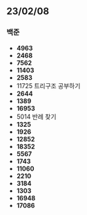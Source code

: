 ## 23/02/08

### 백준

- **4963**
- **2468**
- **7562**
- **11403**
- **2583**
- 11725 트리구조 공부하기
- **2644**
- **1389**
- **16953**
- 5014 반례 찾기
- **1325**
- **1926**
- **12852**
- **18352**
- **5567**
- **1743**
- **11060**
- **2210**
- **3184**
- **1303**
- **16948**
- **17086**

